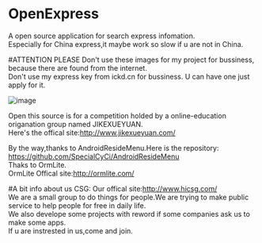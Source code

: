 # OpenExpress
A open source application for search express infomation.<br>
Especially for China express,it maybe work so slow if u are not in China.<br>

#ATTENTION PLEASE
Don't use these images for my project for bussiness, because there are found from the internet.  
Don't use my express key from <a hef="http://ickd.cn">ickd.cn</a> for bussiness. U can have one just apply for it.  

![image](https://github.com/arjinmc/OpenExpress/blob/master/OpenExpress/images/demo.png)  

Open this source is for a competition holded by a online-education origanation group named JIKEXUEYUAN.<br>
Here's the offical site:<a href="http://www.jikexueyuan.com/">http://www.jikexueyuan.com/</a>

By the way,thanks to AndroidResideMenu.Here is the repository:  
<a href="https://github.com/SpecialCyCi/AndroidResideMenu">https://github.com/SpecialCyCi/AndroidResideMenu</a>  
Thaks to OrmLite.  
OrmLite Offical site:<a href="http://ormlite.com/">http://ormlite.com/</a>  

#A bit info about us CSG:
Our offical site:<a href="http://www.hicsg.com/">http://www.hicsg.com/</a><br>
We are a small group to do things for people.We are trying to make public service to help people for free in daily life.<br>
We also develope some projects with reword if some companies ask us to make some apps.<br>
If u are instrested in us,come and join.
